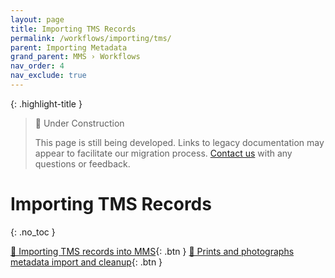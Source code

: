 ```yaml
---
layout: page
title: Importing TMS Records
permalink: /workflows/importing/tms/
parent: Importing Metadata
grand_parent: MMS › Workflows
nav_order: 4
nav_exclude: true
---
```


{: .highlight-title }
> 🚧 Under Construction
>
> This page is still being developed. Links to legacy documentation may appear to facilitate our migration process. [Contact us](/metadata-documentation/contact/) with any questions or feedback.

# Importing TMS Records
{: .no_toc }

[📄 Importing TMS records into MMS](https://docs.google.com/document/u/0/d/1X5dDqpBAKaODoHKo-DGDYcmijDL4-U55aP4LPAhn_ko/edit){: .btn }
[📄 Prints and photographs metadata import and cleanup](https://docs.google.com/document/u/0/d/1s8LWJCkcNqqC1T7izIzyxabj18Cpxfcs851TjHLnCEM/edit){: .btn }